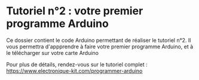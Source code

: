 # Tutoriel n°2 : votre premier programme Arduino

Ce dossier contient le code Arduino permettant de réaliser le tutoriel n°2. 
Il vous permettra d'appprendre à faire votre premier programme Arduino, et à le télécharger sur votre carte Arduino

Pour plus de détails, rendez-vous sur le tutoriel complet : https://www.electronique-kit.com/programmer-arduino 
